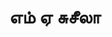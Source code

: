 ---
layout: tagpage
title: "எம் ஏ சுசீலா"
tag: எம் ஏ சுசீலா
description: "எம் ஏ சுசீலா தொடர்புடைய நூல்கள்/கட்டுரைகள்"
robots: noindex
---